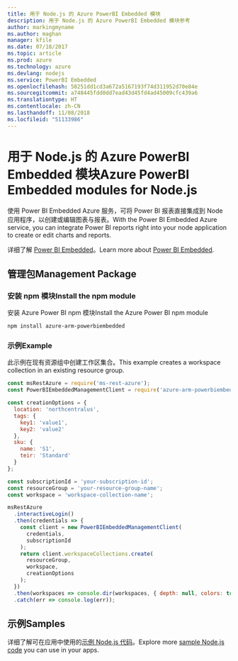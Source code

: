 ```yaml
---
title: 用于 Node.js 的 Azure PowerBI Embedded 模块
description: 用于 Node.js 的 Azure PowerBI Embedded 模块参考
author: markingmyname
ms.author: maghan
manager: kfile
ms.date: 07/18/2017
ms.topic: article
ms.prod: azure
ms.technology: azure
ms.devlang: nodejs
ms.service: PowerBI Embedded
ms.openlocfilehash: 58251dd1cd3a672a5167193f74d311952d70e84e
ms.sourcegitcommit: a748445fdd0dd7ead43d45fd4ad45009cfc439a6
ms.translationtype: HT
ms.contentlocale: zh-CN
ms.lasthandoff: 11/08/2018
ms.locfileid: "51133986"
---
```

# <a name="azure-powerbi-embedded-modules-for-nodejs"></a><span data-ttu-id="10eb2-103">用于 Node.js 的 Azure PowerBI Embedded 模块</span><span class="sxs-lookup"><span data-stu-id="10eb2-103">Azure PowerBI Embedded modules for Node.js</span></span>

<span data-ttu-id="10eb2-104">使用 Power BI Embedded Azure 服务，可将 Power BI 报表直接集成到 Node 应用程序，以创建或编辑图表与报表。</span><span class="sxs-lookup"><span data-stu-id="10eb2-104">With the Power BI Embedded Azure service, you can integrate Power BI reports right into your node application to create or edit charts and reports.</span></span>

<span data-ttu-id="10eb2-105">详细了解 [Power BI Embedded](https://powerbi.microsoft.com/documentation/powerbi-developer-embedding/)。</span><span class="sxs-lookup"><span data-stu-id="10eb2-105">Learn more about [Power BI Embedded](https://powerbi.microsoft.com/documentation/powerbi-developer-embedding/).</span></span>

## <a name="management-package"></a><span data-ttu-id="10eb2-106">管理包</span><span class="sxs-lookup"><span data-stu-id="10eb2-106">Management Package</span></span>

### <a name="install-the-npm-module"></a><span data-ttu-id="10eb2-107">安装 npm 模块</span><span class="sxs-lookup"><span data-stu-id="10eb2-107">Install the npm module</span></span>

<span data-ttu-id="10eb2-108">安装 Azure Power BI npm 模块</span><span class="sxs-lookup"><span data-stu-id="10eb2-108">Install the Azure Power BI npm module</span></span>

```bash
npm install azure-arm-powerbiembedded
```

### <a name="example"></a><span data-ttu-id="10eb2-109">示例</span><span class="sxs-lookup"><span data-stu-id="10eb2-109">Example</span></span>

<span data-ttu-id="10eb2-110">此示例在现有资源组中创建工作区集合。</span><span class="sxs-lookup"><span data-stu-id="10eb2-110">This example creates a workspace collection in an existing resource group.</span></span>

```javascript
const msRestAzure = require('ms-rest-azure');
const PowerBIEmbeddedManagementClient = require('azure-arm-powerbiembedded');

const creationOptions = {
  location: 'northcentralus',
  tags: {
    key1: 'value1',
    key2: 'value2'
  },
  sku: {
    name: 'S1',
    teir: 'Standard'
  }
};

const subscriptionId = 'your-subscription-id';
const resourceGroup = 'your-resource-group-name';
const workspace = 'workspace-collection-name';

msRestAzure
  .interactiveLogin()
  .then(credentials => {
    const client = new PowerBIEmbeddedManagementClient(
      credentials,
      subscriptionId
    );
    return client.workspaceCollections.create(
      resourceGroup,
      workspace,
      creationOptions
    );
  })
  .then(workspaces => console.dir(workspaces, { depth: null, colors: true }))
  .catch(err => console.log(err));
```

## <a name="samples"></a><span data-ttu-id="10eb2-111">示例</span><span class="sxs-lookup"><span data-stu-id="10eb2-111">Samples</span></span>

<span data-ttu-id="10eb2-112">详细了解可在应用中使用的[示例 Node.js 代码](https://azure.microsoft.com/resources/samples/?platform=nodejs)。</span><span class="sxs-lookup"><span data-stu-id="10eb2-112">Explore more [sample Node.js code](https://azure.microsoft.com/resources/samples/?platform=nodejs) you can use in your apps.</span></span>

